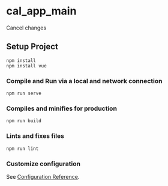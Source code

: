 # cal_app_main
Cancel changes
## Setup Project
```
npm install
npm install vue
```

### Compile and Run via a local and network connection
```
npm run serve
```

### Compiles and minifies for production
```
npm run build
```

### Lints and fixes files
```
npm run lint
```

### Customize configuration
See [Configuration Reference](https://cli.vuejs.org/config/).
